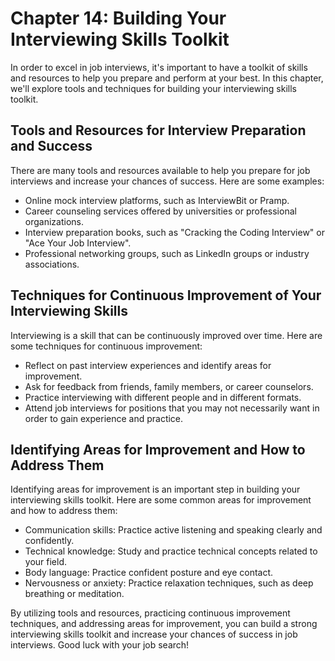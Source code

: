 Chapter 14: Building Your Interviewing Skills Toolkit
=====================================================

In order to excel in job interviews, it's important to have a toolkit of skills and resources to help you prepare and perform at your best. In this chapter, we'll explore tools and techniques for building your interviewing skills toolkit.

Tools and Resources for Interview Preparation and Success
---------------------------------------------------------

There are many tools and resources available to help you prepare for job interviews and increase your chances of success. Here are some examples:

* Online mock interview platforms, such as InterviewBit or Pramp.
* Career counseling services offered by universities or professional organizations.
* Interview preparation books, such as "Cracking the Coding Interview" or "Ace Your Job Interview".
* Professional networking groups, such as LinkedIn groups or industry associations.

Techniques for Continuous Improvement of Your Interviewing Skills
-----------------------------------------------------------------

Interviewing is a skill that can be continuously improved over time. Here are some techniques for continuous improvement:

* Reflect on past interview experiences and identify areas for improvement.
* Ask for feedback from friends, family members, or career counselors.
* Practice interviewing with different people and in different formats.
* Attend job interviews for positions that you may not necessarily want in order to gain experience and practice.

Identifying Areas for Improvement and How to Address Them
---------------------------------------------------------

Identifying areas for improvement is an important step in building your interviewing skills toolkit. Here are some common areas for improvement and how to address them:

* Communication skills: Practice active listening and speaking clearly and confidently.
* Technical knowledge: Study and practice technical concepts related to your field.
* Body language: Practice confident posture and eye contact.
* Nervousness or anxiety: Practice relaxation techniques, such as deep breathing or meditation.

By utilizing tools and resources, practicing continuous improvement techniques, and addressing areas for improvement, you can build a strong interviewing skills toolkit and increase your chances of success in job interviews. Good luck with your job search!
